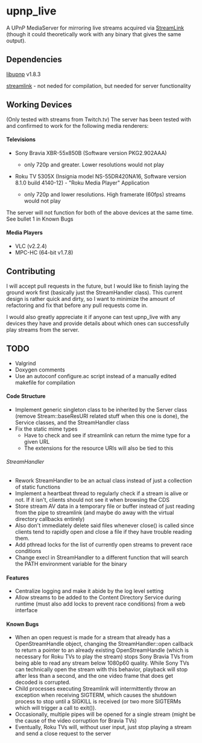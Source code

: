 upnp_live
=============

A UPnP MediaServer for mirroring live streams acquired via [StreamLink](https://github.com/streamlink/streamlink) (though it could theoretically work with any binary that gives the same output).

## Dependencies
[libupnp](http://sourceforge.net/projects/pupnp/files/pupnp/libUPnP%201.8.3/) v1.8.3

[streamlink](https://github.com/streamlink/streamlink) - not neded for compilation, but needed for server functionality

## Working Devices
(Only tested with streams from Twitch.tv) The server has been tested with and confirmed to work for the following media renderers:

#### Televisions
  * Sony Bravia XBR-55x850B (Software version PKG2.902AAA) 
    * only 720p and greater. Lower resolutions would not play

  * Roku TV 5305X (Insignia model NS-55DR420NA16, Software version 8.1.0 build 4140-12) - "Roku Media Player" Application
    * only 720p and lower resolutions. High framerate (60fps) streams would not play

The server will not function for both of the above devices at the same time. See bullet 1 in Known Bugs

#### Media Players
  * VLC (v2.2.4)
  * MPC-HC (64-bit v1.7.8)

## Contributing
I will accept pull requests in the future, but I would like to finish laying the ground work first (basically just the StreamHandler class). This current design is rather quick and dirty, so I want to minimize the amount of refactoring and fix that before any pull requests come in.

I would also greatly appreciate it if anyone can test upnp_live with any devices they have and provide details about which ones can successfully play streams from the server.

## TODO
* Valgrind
* Doxygen comments
* Use an autoconf configure.ac script instead of a manually edited makefile for compilation

#### Code Structure
* Implement generic singleton class to be inherited by the Server class (remove Stream::baseResURI related stuff when this one is done), the Service classes, and the StreamHandler class
* Fix the static mime types
  * Have to check and see if streamlink can return the mime type for a given URL
  * The extensions for the resource URIs will also be tied to this

###### StreamHandler
* Rework StreamHandler to be an actual class instead of just a collection of static functions
* Implement a heartbeat thread to regularly check if a stream is alive or not. If it isn't, clients should not see it when browsing the CDS
* Store stream AV data in a temporary file or buffer instead of just reading from the pipe to streamlink (and maybe do away with the virtual directory callbacks entirely)
* Also don't immediately delete said files whenever close() is called since clients tend to rapidly open and close a file if they have trouble reading them.
* Add pthread locks for the list of currently open streams to prevent race conditions
* Change execl in StreamHandler to a different function that will search the PATH environment variable for the binary

#### Features
* Centralize logging and make it abide by the log level setting
* Allow streams to be added to the Content Directory Service during runtime (must also add locks to prevent race conditions) from a web interface

#### Known Bugs
* When an open request is made for a stream that already has a OpenStreamHandle object, changing the StreamHandler::open callback to return a pointer to an already existing OpenStreamHandle (which is necessary for Roku TVs to play the stream) stops Sony Bravia TVs from being able to read any stream below 1080p60 quality. While Sony TVs can technically open the stream with this behavior, playback will stop after less than a second, and the one video frame that does get decoded is corrupted.
* Child processes executing Streamlink will intermittently throw an exception when receiving SIGTERM, which causes the shutdown process to stop until a SIGKILL is received (or two more SIGTERMs which will trigger a call to exit()).
* Occasionally, multiple pipes will be opened for a single stream (might be the cause of the video corruption for Bravia TVs)
* Eventually, Roku TVs will, without user input, just stop playing a stream and send a close request to the server
